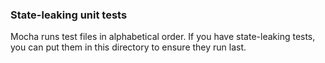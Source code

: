 ### State-leaking unit tests

Mocha runs test files in alphabetical order. If you have state-leaking tests, 
you can put them in this directory to ensure they run last.
